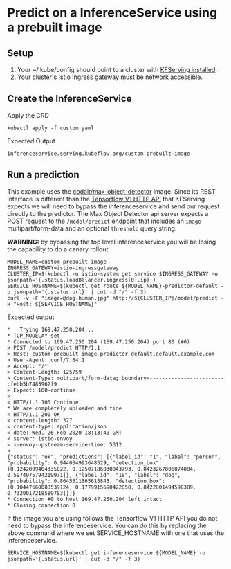 # Predict on a InferenceService using a prebuilt image

## Setup

1. Your ~/.kube/config should point to a cluster with [KFServing installed](https://github.com/kubeflow/kfserving/blob/master/docs/DEVELOPER_GUIDE.md#deploy-kfserving).
2. Your cluster's Istio Ingress gateway must be network accessible.

## Create the InferenceService

Apply the CRD

```
kubectl apply -f custom.yaml
```

Expected Output

```
inferenceservice.serving.kubeflow.org/custom-prebuilt-image
```

## Run a prediction

This example uses the [codait/max-object-detector](https://github.com/IBM/MAX-Object-Detector) image. Since its REST interface is different than the [Tensorflow V1 HTTP API](https://www.tensorflow.org/tfx/serving/api_rest#predict_api) that KFServing expects we will need to bypass the inferenceservice and send our request directly to the predictor. The Max Object Detector api server expects a POST request to the `/model/predict` endpoint that includes an `image` multipart/form-data and an optional `threshold` query string.

**WARNING:** by bypassing the top level inferenceservice you will be losing the capability to do a canary rollout.

```
MODEL_NAME=custom-prebuilt-image
INGRESS_GATEWAY=istio-ingressgateway
CLUSTER_IP=$(kubectl -n istio-system get service $INGRESS_GATEWAY -o jsonpath='{.status.loadBalancer.ingress[0].ip}')
SERVICE_HOSTNAME=$(kubectl get route ${MODEL_NAME}-predictor-default -o jsonpath='{.status.url}' | cut -d "/" -f 3)
curl -v -F "image=@dog-human.jpg" http://${CLUSTER_IP}/model/predict -H "Host: ${SERVICE_HOSTNAME}"
```

Expected output

```
*   Trying 169.47.250.204...
* TCP_NODELAY set
* Connected to 169.47.250.204 (169.47.250.204) port 80 (#0)
> POST /model/predict HTTP/1.1
> Host: custom-prebuilt-image-predictor-default.default.example.com
> User-Agent: curl/7.64.1
> Accept: */*
> Content-Length: 125759
> Content-Type: multipart/form-data; boundary=------------------------cfebb5b7485962f9
> Expect: 100-continue
>
< HTTP/1.1 100 Continue
* We are completely uploaded and fine
< HTTP/1.1 200 OK
< content-length: 377
< content-type: application/json
< date: Wed, 26 Feb 2020 18:13:40 GMT
< server: istio-envoy
< x-envoy-upstream-service-time: 5312
<
{"status": "ok", "predictions": [{"label_id": "1", "label": "person", "probability": 0.944034993648529, "detection_box": [0.1242099404335022, 0.12507186830043793, 0.8423267006874084, 0.5974075794219971]}, {"label_id": "18", "label": "dog", "probability": 0.8645511865615845, "detection_box": [0.10447660088539124, 0.1779915690422058, 0.8422801494598389, 0.7320017218589783]}]}
* Connection #0 to host 169.47.250.204 left intact
* Closing connection 0
```

If the image you are using follows the Tensorflow V1 HTTP API you do not need to bypass the inferenceservice. You can do this by replacing the above command where we set SERVICE_HOSTNAME with one that uses the inferenceservice.

```
SERVICE_HOSTNAME=$(kubectl get inferenceservice ${MODEL_NAME} -o jsonpath='{.status.url}' | cut -d "/" -f 3)
```
